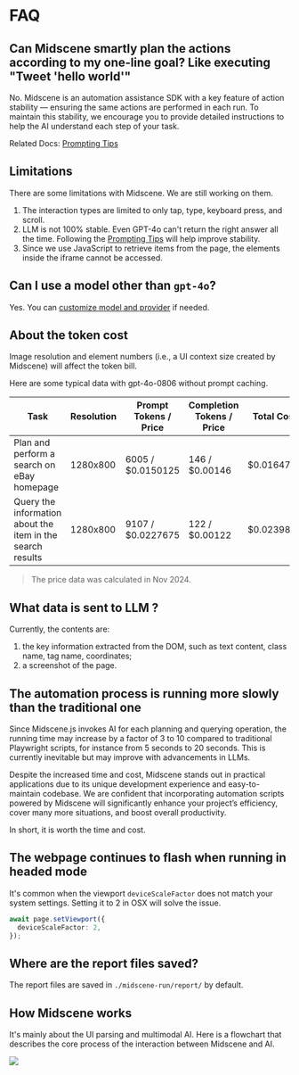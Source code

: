 # FAQ

## Can Midscene smartly plan the actions according to my one-line goal? Like executing "Tweet 'hello world'"

No. Midscene is an automation assistance SDK with a key feature of action stability — ensuring the same actions are performed in each run. To maintain this stability, we encourage you to provide detailed instructions to help the AI understand each step of your task.

Related Docs: [Prompting Tips](./prompting-tips.html)

## Limitations

There are some limitations with Midscene. We are still working on them.

1. The interaction types are limited to only tap, type, keyboard press, and scroll.
2. LLM is not 100% stable. Even GPT-4o can't return the right answer all the time. Following the [Prompting Tips](./prompting-tips) will help improve stability.
3. Since we use JavaScript to retrieve items from the page, the elements inside the iframe cannot be accessed.

## Can I use a model other than `gpt-4o`?

Yes. You can [customize model and provider](./model-provider.html) if needed.

## About the token cost

Image resolution and element numbers (i.e., a UI context size created by Midscene) will affect the token bill.

Here are some typical data with gpt-4o-0806 without prompt caching.

|Task | Resolution | Prompt Tokens / Price | Completion Tokens / Price | Total Cost |
|-----|------------|--------------|---------------|-----------------|
|Plan and perform a search on eBay homepage| 1280x800 | 6005 / $0.0150125 |146 / $0.00146| $0.0164725 |
|Query the information about the item in the search results| 1280x800 | 9107 / $0.0227675 | 122 / $0.00122 | $0.0239875 |

> The price data was calculated in Nov 2024.

## What data is sent to LLM ?

Currently, the contents are: 
1. the key information extracted from the DOM, such as text content, class name, tag name, coordinates; 
2. a screenshot of the page.

## The automation process is running more slowly than the traditional one

Since Midscene.js invokes AI for each planning and querying operation, the running time may increase by a factor of 3 to 10 compared to traditional Playwright scripts, for instance from 5 seconds to 20 seconds. This is currently inevitable but may improve with advancements in LLMs.

Despite the increased time and cost, Midscene stands out in practical applications due to its unique development experience and easy-to-maintain codebase. We are confident that incorporating automation scripts powered by Midscene will significantly enhance your project’s efficiency, cover many more situations, and boost overall productivity.

In short, it is worth the time and cost.

## The webpage continues to flash when running in headed mode

It's common when the viewport `deviceScaleFactor` does not match your system settings. Setting it to 2 in OSX will solve the issue.

```typescript
await page.setViewport({
  deviceScaleFactor: 2,
});
```

## Where are the report files saved?

The report files are saved in `./midscene-run/report/` by default.

## How Midscene works

It's mainly about the UI parsing and multimodal AI. Here is a flowchart that describes the core process of the interaction between Midscene and AI.

![](/flow.png)
